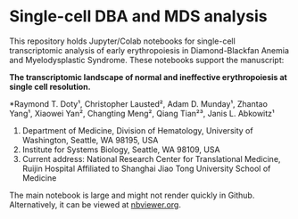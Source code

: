 # Single-cell DBA and MDS analysis

This repository holds Jupyter/Colab notebooks for single-cell transcriptomic analysis of early erythropoiesis in Diamond-Blackfan Anemia and Myelodysplastic Syndrome.  These notebooks support the manuscript:

**The transcriptomic landscape of normal and ineffective erythropoiesis at single cell resolution.**

*Raymond T. Doty¹, Christopher Lausted², Adam D. Munday¹, Zhantao Yang¹, Xiaowei Yan², Changting Meng², Qiang Tian²³, Janis L. Abkowitz¹ 

1. Department of Medicine, Division of Hematology, University of Washington, Seattle, WA 98195, USA
2. Institute for Systems Biology, Seattle, WA 98109, USA
3. Current address: National Research Center for Translational Medicine, Ruijin Hospital Affiliated to Shanghai Jiao Tong University School of Medicine

The main notebook is large and might not render quickly in Github.  Alternatively, it can be viewed at [nbviewer.org](https://nbviewer.org/github/lausted/singlecell_dba_heme_1/blob/main/nb2_main.ipynb). 
